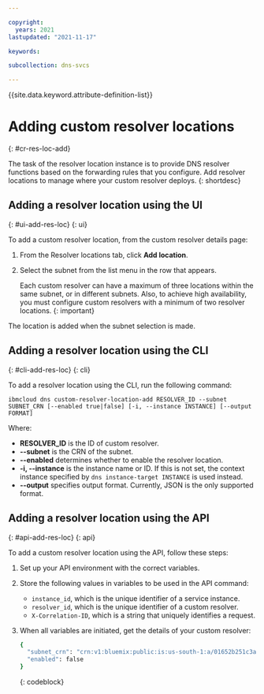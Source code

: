 ```yaml
---

copyright:
  years: 2021
lastupdated: "2021-11-17"

keywords:

subcollection: dns-svcs

---
```


{{site.data.keyword.attribute-definition-list}}

# Adding custom resolver locations
{: #cr-res-loc-add}

The task of the resolver location instance is to provide DNS resolver functions based on the forwarding rules that you configure. Add resolver locations to manage where your custom resolver deploys. 
{: shortdesc}

## Adding a resolver location using the UI
{: #ui-add-res-loc}
{: ui}

To add a custom resolver location, from the custom resolver details page:
1. From the Resolver locations tab, click **Add location**.
1. Select the subnet from the list menu in the row that appears.

   Each custom resolver can have a maximum of three locations within the same subnet, or in different subnets. Also, to achieve high availability, you must configure custom resolvers with a minimum of two resolver locations.
    {: important}

The location is added when the subnet selection is made.

## Adding a resolver location using the CLI
{: #cli-add-res-loc}
{: cli}

To add a resolver location using the CLI, run the following command:

`ibmcloud dns custom-resolver-location-add RESOLVER_ID --subnet SUBNET_CRN [--enabled true|false] [-i, --instance INSTANCE] [--output FORMAT]`

Where:

- **RESOLVER_ID** is the ID of custom resolver.
- **--subnet** is the CRN of the subnet.
- **--enabled** determines whether to enable the resolver location.
- **-i, --instance** is the instance name or ID. If this is not set, the context instance specified by `dns instance-target INSTANCE` is used instead.
- **--output** specifies output format. Currently, JSON is the only supported format.

## Adding a resolver location using the API
{: #api-add-res-loc}
{: api}

To add a custom resolver location using the API, follow these steps:

1. Set up your API environment with the correct variables.
1. Store the following values in variables to be used in the API command:
    * `instance_id`, which is the unique identifier of a service instance.
    * `resolver_id`, which is the unique identifier of a custom resolver.
    * `X-Correlation-ID`, which is a string that uniquely identifies a request.
1. When all variables are initiated, get the details of your custom resolver:

    ```sh
    {
      "subnet_crn": "crn:v1:bluemix:public:is:us-south-1:a/01652b251c3ae2787110a995d8db0135::subnet:0716-b49ef064-0f89-4fb1-8212-135b12568f04",
      "enabled": false
    }
    ```
    {: codeblock}
  
